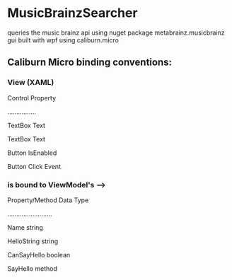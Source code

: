 # MusicBrainzSearcher
queries the music brainz api using nuget package metabrainz.musicbrainz 
gui built with wpf using caliburn.micro 

## Caliburn Micro binding conventions:

### View (XAML)

Control	Property

................

TextBox	Text	   

TextBox	Text	   

Button	IsEnabled	

Button	Click Event





### is bound to ViewModel's -->

Property/Method	Data Type

.........................

Name	string

HelloString	string

CanSayHello	boolean

SayHello	method


